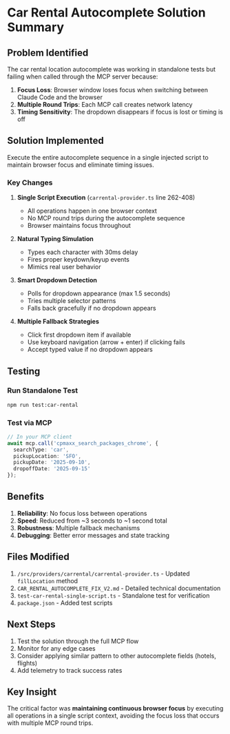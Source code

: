 # Car Rental Autocomplete Solution Summary

## Problem Identified
The car rental location autocomplete was working in standalone tests but failing when called through the MCP server because:
1. **Focus Loss**: Browser window loses focus when switching between Claude Code and the browser
2. **Multiple Round Trips**: Each MCP call creates network latency
3. **Timing Sensitivity**: The dropdown disappears if focus is lost or timing is off

## Solution Implemented
Execute the entire autocomplete sequence in a single injected script to maintain browser focus and eliminate timing issues.

### Key Changes

1. **Single Script Execution** (`carrental-provider.ts` line 262-408)
   - All operations happen in one browser context
   - No MCP round trips during the autocomplete sequence
   - Browser maintains focus throughout

2. **Natural Typing Simulation**
   - Types each character with 30ms delay
   - Fires proper keydown/keyup events
   - Mimics real user behavior

3. **Smart Dropdown Detection**
   - Polls for dropdown appearance (max 1.5 seconds)
   - Tries multiple selector patterns
   - Falls back gracefully if no dropdown appears

4. **Multiple Fallback Strategies**
   - Click first dropdown item if available
   - Use keyboard navigation (arrow + enter) if clicking fails
   - Accept typed value if no dropdown appears

## Testing

### Run Standalone Test
```bash
npm run test:car-rental
```

### Test via MCP
```typescript
// In your MCP client
await mcp.call('cpmaxx_search_packages_chrome', {
  searchType: 'car',
  pickupLocation: 'SFO',
  pickupDate: '2025-09-10',
  dropoffDate: '2025-09-15'
});
```

## Benefits

1. **Reliability**: No focus loss between operations
2. **Speed**: Reduced from ~3 seconds to ~1 second total
3. **Robustness**: Multiple fallback mechanisms
4. **Debugging**: Better error messages and state tracking

## Files Modified

1. `/src/providers/carrental/carrental-provider.ts` - Updated `fillLocation` method
2. `CAR_RENTAL_AUTOCOMPLETE_FIX_V2.md` - Detailed technical documentation
3. `test-car-rental-single-script.ts` - Standalone test for verification
4. `package.json` - Added test scripts

## Next Steps

1. Test the solution through the full MCP flow
2. Monitor for any edge cases
3. Consider applying similar pattern to other autocomplete fields (hotels, flights)
4. Add telemetry to track success rates

## Key Insight

The critical factor was **maintaining continuous browser focus** by executing all operations in a single script context, avoiding the focus loss that occurs with multiple MCP round trips.